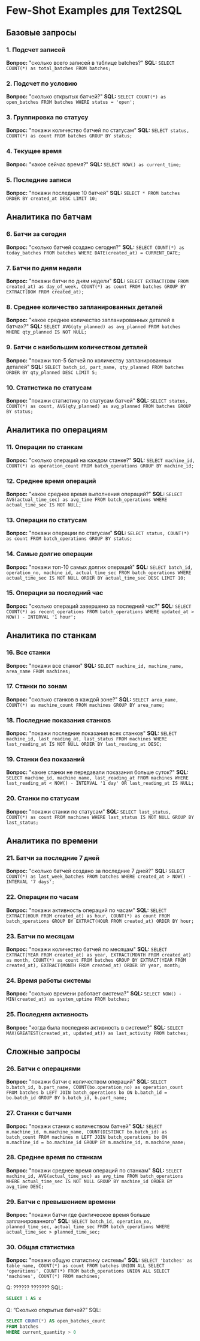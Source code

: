 # Few-Shot Examples для Text2SQL

## Базовые запросы

### 1. Подсчет записей
**Вопрос:** "сколько всего записей в таблице batches?"
**SQL:** `SELECT COUNT(*) as total_batches FROM batches;`

### 2. Подсчет по условию
**Вопрос:** "сколько открытых батчей?"
**SQL:** `SELECT COUNT(*) as open_batches FROM batches WHERE status = 'open';`

### 3. Группировка по статусу
**Вопрос:** "покажи количество батчей по статусам"
**SQL:** `SELECT status, COUNT(*) as count FROM batches GROUP BY status;`

### 4. Текущее время
**Вопрос:** "какое сейчас время?"
**SQL:** `SELECT NOW() as current_time;`

### 5. Последние записи
**Вопрос:** "покажи последние 10 батчей"
**SQL:** `SELECT * FROM batches ORDER BY created_at DESC LIMIT 10;`

## Аналитика по батчам

### 6. Батчи за сегодня
**Вопрос:** "сколько батчей создано сегодня?"
**SQL:** `SELECT COUNT(*) as today_batches FROM batches WHERE DATE(created_at) = CURRENT_DATE;`

### 7. Батчи по дням недели
**Вопрос:** "покажи батчи по дням недели"
**SQL:** `SELECT EXTRACT(DOW FROM created_at) as day_of_week, COUNT(*) as count FROM batches GROUP BY EXTRACT(DOW FROM created_at);`

### 8. Среднее количество запланированных деталей
**Вопрос:** "какое среднее количество запланированных деталей в батчах?"
**SQL:** `SELECT AVG(qty_planned) as avg_planned FROM batches WHERE qty_planned IS NOT NULL;`

### 9. Батчи с наибольшим количеством деталей
**Вопрос:** "покажи топ-5 батчей по количеству запланированных деталей"
**SQL:** `SELECT batch_id, part_name, qty_planned FROM batches ORDER BY qty_planned DESC LIMIT 5;`

### 10. Статистика по статусам
**Вопрос:** "покажи статистику по статусам батчей"
**SQL:** `SELECT status, COUNT(*) as count, AVG(qty_planned) as avg_planned FROM batches GROUP BY status;`

## Аналитика по операциям

### 11. Операции по станкам
**Вопрос:** "сколько операций на каждом станке?"
**SQL:** `SELECT machine_id, COUNT(*) as operation_count FROM batch_operations GROUP BY machine_id;`

### 12. Среднее время операций
**Вопрос:** "какое среднее время выполнения операций?"
**SQL:** `SELECT AVG(actual_time_sec) as avg_time FROM batch_operations WHERE actual_time_sec IS NOT NULL;`

### 13. Операции по статусам
**Вопрос:** "покажи операции по статусам"
**SQL:** `SELECT status, COUNT(*) as count FROM batch_operations GROUP BY status;`

### 14. Самые долгие операции
**Вопрос:** "покажи топ-10 самых долгих операций"
**SQL:** `SELECT batch_id, operation_no, machine_id, actual_time_sec FROM batch_operations WHERE actual_time_sec IS NOT NULL ORDER BY actual_time_sec DESC LIMIT 10;`

### 15. Операции за последний час
**Вопрос:** "сколько операций завершено за последний час?"
**SQL:** `SELECT COUNT(*) as recent_operations FROM batch_operations WHERE updated_at > NOW() - INTERVAL '1 hour';`

## Аналитика по станкам

### 16. Все станки
**Вопрос:** "покажи все станки"
**SQL:** `SELECT machine_id, machine_name, area_name FROM machines;`

### 17. Станки по зонам
**Вопрос:** "сколько станков в каждой зоне?"
**SQL:** `SELECT area_name, COUNT(*) as machine_count FROM machines GROUP BY area_name;`

### 18. Последние показания станков
**Вопрос:** "покажи последние показания всех станков"
**SQL:** `SELECT machine_id, last_reading_at, last_status FROM machines WHERE last_reading_at IS NOT NULL ORDER BY last_reading_at DESC;`

### 19. Станки без показаний
**Вопрос:** "какие станки не передавали показания больше суток?"
**SQL:** `SELECT machine_id, machine_name, last_reading_at FROM machines WHERE last_reading_at < NOW() - INTERVAL '1 day' OR last_reading_at IS NULL;`

### 20. Станки по статусам
**Вопрос:** "покажи станки по статусам"
**SQL:** `SELECT last_status, COUNT(*) as count FROM machines WHERE last_status IS NOT NULL GROUP BY last_status;`

## Аналитика по времени

### 21. Батчи за последние 7 дней
**Вопрос:** "сколько батчей создано за последние 7 дней?"
**SQL:** `SELECT COUNT(*) as last_week_batches FROM batches WHERE created_at > NOW() - INTERVAL '7 days';`

### 22. Операции по часам
**Вопрос:** "покажи активность операций по часам"
**SQL:** `SELECT EXTRACT(HOUR FROM created_at) as hour, COUNT(*) as count FROM batch_operations GROUP BY EXTRACT(HOUR FROM created_at) ORDER BY hour;`

### 23. Батчи по месяцам
**Вопрос:** "покажи количество батчей по месяцам"
**SQL:** `SELECT EXTRACT(YEAR FROM created_at) as year, EXTRACT(MONTH FROM created_at) as month, COUNT(*) as count FROM batches GROUP BY EXTRACT(YEAR FROM created_at), EXTRACT(MONTH FROM created_at) ORDER BY year, month;`

### 24. Время работы системы
**Вопрос:** "сколько времени работает система?"
**SQL:** `SELECT NOW() - MIN(created_at) as system_uptime FROM batches;`

### 25. Последняя активность
**Вопрос:** "когда была последняя активность в системе?"
**SQL:** `SELECT MAX(GREATEST(created_at, updated_at)) as last_activity FROM batches;`

## Сложные запросы

### 26. Батчи с операциями
**Вопрос:** "покажи батчи с количеством операций"
**SQL:** `SELECT b.batch_id, b.part_name, COUNT(bo.operation_no) as operation_count FROM batches b LEFT JOIN batch_operations bo ON b.batch_id = bo.batch_id GROUP BY b.batch_id, b.part_name;`

### 27. Станки с батчами
**Вопрос:** "покажи станки с количеством батчей"
**SQL:** `SELECT m.machine_id, m.machine_name, COUNT(DISTINCT bo.batch_id) as batch_count FROM machines m LEFT JOIN batch_operations bo ON m.machine_id = bo.machine_id GROUP BY m.machine_id, m.machine_name;`

### 28. Среднее время по станкам
**Вопрос:** "покажи среднее время операций по станкам"
**SQL:** `SELECT machine_id, AVG(actual_time_sec) as avg_time FROM batch_operations WHERE actual_time_sec IS NOT NULL GROUP BY machine_id ORDER BY avg_time DESC;`

### 29. Батчи с превышением времени
**Вопрос:** "покажи батчи где фактическое время больше запланированного"
**SQL:** `SELECT batch_id, operation_no, planned_time_sec, actual_time_sec FROM batch_operations WHERE actual_time_sec > planned_time_sec;`

### 30. Общая статистика
**Вопрос:** "покажи общую статистику системы"
**SQL:** `SELECT 'batches' as table_name, COUNT(*) as count FROM batches UNION ALL SELECT 'operations', COUNT(*) FROM batch_operations UNION ALL SELECT 'machines', COUNT(*) FROM machines;`

Q: ?????? ???????
SQL:
```sql
SELECT 1 AS x
```

Q: “Сколько открытых батчей?”
SQL:
```sql
SELECT COUNT(*) AS open_batches_count
FROM batches
WHERE current_quantity > 0
```
